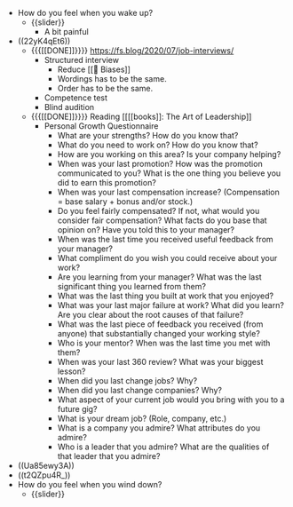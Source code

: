 - How do you feel when you wake up?
    - {{slider}}
        - A bit painful
- ((22yK4qEt6))
    - {{{[[DONE]]}}}} https://fs.blog/2020/07/job-interviews/
        - Structured interview
            - Reduce [[🤔 Biases]]
            - Wordings has to be the same.
            - Order has to be the same.
        - Competence test
        - Blind audition
    - {{{[[DONE]]}}}} Reading [[[[books]]: The Art of Leadership]] 
        - Personal Growth Questionnaire
            - What are your strengths? How do you know that?
            - What do you need to work on? How do you know that?
            - How are you working on this area? Is your company helping?
            - When was your last promotion? How was the promotion communicated to you? What is the one thing you believe you did to earn this promotion?
            - When was your last compensation increase? (Compensation = base salary + bonus and/or stock.)
            - Do you feel fairly compensated? If not, what would you consider fair compensation? What facts do you base that opinion on? Have you told this to your manager?
            - When was the last time you received useful feedback from your manager?
            - What compliment do you wish you could receive about your work?
            - Are you learning from your manager? What was the last significant thing you learned from them?
            - What was the last thing you built at work that you enjoyed?
            - What was your last major failure at work? What did you learn? Are you clear about the root causes of that failure?
            - What was the last piece of feedback you received (from anyone) that substantially changed your working style?
            - Who is your mentor? When was the last time you met with them?
            - When was your last 360 review? What was your biggest lesson?
            - When did you last change jobs? Why?
            - When did you last change companies? Why?
            - What aspect of your current job would you bring with you to a future gig?
            - What is your dream job? (Role, company, etc.)
            - What is a company you admire? What attributes do you admire?
            - Who is a leader that you admire? What are the qualities of that leader that you admire?
- ((Ua85ewy3A))
- ((t2QZpu4R_))
- How do you feel when you wind down?
    - {{slider}}
